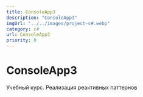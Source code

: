 ```yaml
---
title: ConsoleApp3
description: "ConsoleApp3"
imgUrl: "../../images/project-c#.webp"
category: c#
url: ConsoleApp3
priority: 0
---
```


# ConsoleApp3

Учебный курс. Реализация реактивных паттернов